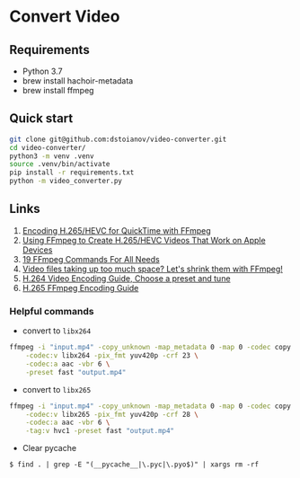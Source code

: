 # Convert Video 


## Requirements

- Python 3.7
- brew install hachoir-metadata
- brew install ffmpeg


## Quick start
 
```sh
git clone git@github.com:dstoianov/video-converter.git
cd video-converter/
python3 -m venv .venv
source .venv/bin/activate
pip install -r requirements.txt
python -m video_converter.py
```


## Links

1. [Encoding H.265/HEVC for QuickTime with FFmpeg](https://brandur.org/fragments/ffmpeg-h265)
1. [Using FFmpeg to Create H.265/HEVC Videos That Work on Apple Devices](https://aaronk.me/ffmpeg-hevc-apple-devices/)
1. [19 FFmpeg Commands For All Needs](https://catswhocode.com/ffmpeg-commands/)
1. [Video files taking up too much space? Let's shrink them with FFmpeg!](http://coderunner.io/shrink-videos-with-ffmpeg-and-preserve-metadata/)
1. [H.264 Video Encoding Guide, Choose a preset and tune](https://trac.ffmpeg.org/wiki/Encode/H.264)
1. [H.265 FFmpeg Encoding Guide](https://trac.ffmpeg.org/wiki/Encode/H.265)

### Helpful commands

* convert to `libx264`

```bash
ffmpeg -i "input.mp4" -copy_unknown -map_metadata 0 -map 0 -codec copy \
    -codec:v libx264 -pix_fmt yuv420p -crf 23 \
    -codec:a aac -vbr 6 \
    -preset fast "output.mp4"
```
* convert to `libx265`

```bash
ffmpeg -i "input.mp4" -copy_unknown -map_metadata 0 -map 0 -codec copy \
    -codec:v libx265 -pix_fmt yuv420p -crf 28 \
    -codec:a aac -vbr 6 \
    -tag:v hvc1 -preset fast "output.mp4"
```


* Clear pycache

```shell 
$ find . | grep -E "(__pycache__|\.pyc|\.pyo$)" | xargs rm -rf
```
